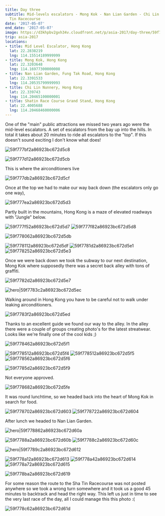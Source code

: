 ```yaml
---
title: Day three
subtitle: Mid-levels escalators - Mong Kok - Nan Lian Garden - Chi Lin Nunnery - Sha
  Tin Racecourse
date: '2017-05-07'
end_date: '2017-05-07'
image: https://d3khpbv2gxh34v.cloudfront.net/p/asia-2017/day-three/59f7778b2a86923bc672d5c0.jpg
trip: asia-2017
locations:
- title: Mid Level Escalator, Hong Kong
  lat: 22.2838219
  lng: 114.15514189999999
- title: Mong Kok, Hong Kong
  lat: 22.3203648
  lng: 114.16977300000008
- title: Nan Lian Garden, Fung Tak Road, Hong Kong
  lat: 22.3391533
  lng: 114.20535799999993
- title: Chi Lin Nunnery, Hong Kong
  lat: 22.339743
  lng: 114.20465100000001
- title: Shatin Race Course Grand Stand, Hong Kong
  lat: 22.4005688
  lng: 114.20468460000006
---
```


One of the "main" public attractions we missed two years ago were the mid-level escalators. A set of escalators from the bay up into the hills. In total it takes about 20 minutes to ride all escalators to the "top". If this doesn't sound exciting I don't know what does!

![59f777bf2a86923bc672d5c8](https://d3khpbv2gxh34v.cloudfront.net/p/asia-2017/day-three/59f777c72a86923bc672d5ca.jpg "1.5")

![59f777d12a86923bc672d5cb](https://d3khpbv2gxh34v.cloudfront.net/p/asia-2017/day-three/59f777d92a86923bc672d5ce.jpg "1.5")

This is where the airconditioners live

![59f777db2a86923bc672d5cf](https://d3khpbv2gxh34v.cloudfront.net/p/asia-2017/day-three/59f777e32a86923bc672d5d1.jpg "0.862")

Once at the top we had to make our way back down (the escalators only go one way),

![59f777ea2a86923bc672d5d3](https://d3khpbv2gxh34v.cloudfront.net/p/asia-2017/day-three/59f777f22a86923bc672d5d6.jpg "1.506")

Partly built in the mountains, Hong Kong is a maze of elevated roadways with "Jungle" below.

![59f777f52a86923bc672d5d7](https://d3khpbv2gxh34v.cloudfront.net/p/asia-2017/day-three/59f778032a86923bc672d5da.jpg "1.506")
![59f777f82a86923bc672d5d8](https://d3khpbv2gxh34v.cloudfront.net/p/asia-2017/day-three/59f778062a86923bc672d5dc.jpg "1.506")

![59f778062a86923bc672d5db](https://d3khpbv2gxh34v.cloudfront.net/p/asia-2017/day-three/59f7780f2a86923bc672d5de.jpg "1.5")

![59f778112a86923bc672d5df](https://d3khpbv2gxh34v.cloudfront.net/p/asia-2017/day-three/59f778182a86923bc672d5e0.jpg "0.667")
![59f7781d2a86923bc672d5e1](https://d3khpbv2gxh34v.cloudfront.net/p/asia-2017/day-three/59f778252a86923bc672d5e2.jpg "0.862")
![59f778252a86923bc672d5e3](https://d3khpbv2gxh34v.cloudfront.net/p/asia-2017/day-three/59f7782b2a86923bc672d5e6.jpg "0.667")

Once we were back down we took the subway to our next destination, Mong Kok where supposedly there was a secret back alley with tons of graffiti.

![59f7782d2a86923bc672d5e7](https://d3khpbv2gxh34v.cloudfront.net/p/asia-2017/day-three/59f778342a86923bc672d5e9.jpg "1.5")

![hero|59f7783c2a86923bc672d5ec](https://d3khpbv2gxh34v.cloudfront.net/p/asia-2017/day-three/59f7783c2a86923bc672d5ec.jpg "1.5")

Walking around in Hong Kong you have to be careful not to walk under leaking airconditioners.

![59f7783f2a86923bc672d5ed](https://d3khpbv2gxh34v.cloudfront.net/p/asia-2017/day-three/59f778422a86923bc672d5ee.jpg "1.5")

Thanks to an excellent guide we found our way to the alley. In the alley there were a couple of groups creating photo's for the latest streatwear. Looks like we're finally one of the cool kids ;)

![59f778462a86923bc672d5f1](https://d3khpbv2gxh34v.cloudfront.net/p/asia-2017/day-three/59f7784e2a86923bc672d5f3.jpg "1.5")

![59f778512a86923bc672d5f4](https://d3khpbv2gxh34v.cloudfront.net/p/asia-2017/day-three/59f778632a86923bc672d5fc.jpg "1.5")
![59f778512a86923bc672d5f5](https://d3khpbv2gxh34v.cloudfront.net/p/asia-2017/day-three/59f7785c2a86923bc672d5f8.jpg "1.5")
![59f778562a86923bc672d5f6](https://d3khpbv2gxh34v.cloudfront.net/p/asia-2017/day-three/59f778682a86923bc672d5fd.jpg "1.5")

![59f7785d2a86923bc672d5f9](https://d3khpbv2gxh34v.cloudfront.net/p/asia-2017/day-three/59f778682a86923bc672d5ff.jpg "2.229")

Not everyone approved.

![59f778682a86923bc672d5fe](https://d3khpbv2gxh34v.cloudfront.net/p/asia-2017/day-three/59f7786f2a86923bc672d602.jpg "1.5")

It was round lunchtime, so we headed back into the heart of Mong Kok in search for food.

![59f778702a86923bc672d603](https://d3khpbv2gxh34v.cloudfront.net/p/asia-2017/day-three/59f778792a86923bc672d606.jpg "1.5")
![59f778722a86923bc672d604](https://d3khpbv2gxh34v.cloudfront.net/p/asia-2017/day-three/59f7787e2a86923bc672d608.jpg "1.5")

After lunch we headed to Nan Lian Garden.

![hero|59f778862a86923bc672d60a](https://d3khpbv2gxh34v.cloudfront.net/p/asia-2017/day-three/59f778862a86923bc672d60a.jpg "1.466")

![59f7788a2a86923bc672d60b](https://d3khpbv2gxh34v.cloudfront.net/p/asia-2017/day-three/59f778912a86923bc672d60e.jpg "1.506")
![59f7788c2a86923bc672d60c](https://d3khpbv2gxh34v.cloudfront.net/p/asia-2017/day-three/59f7789a2a86923bc672d611.jpg "1.506")

![hero|59f7789c2a86923bc672d612](https://d3khpbv2gxh34v.cloudfront.net/p/asia-2017/day-three/59f7789c2a86923bc672d612.jpg "1.504")

![59f778a12a86923bc672d613](https://d3khpbv2gxh34v.cloudfront.net/p/asia-2017/day-three/59f778b42a86923bc672d617.jpg "1.506")
![59f778a42a86923bc672d614](https://d3khpbv2gxh34v.cloudfront.net/p/asia-2017/day-three/59f778b42a86923bc672d616.jpg "1.475")
![59f778a72a86923bc672d615](https://d3khpbv2gxh34v.cloudfront.net/p/asia-2017/day-three/59f778b92a86923bc672d618.jpg "1.506")

![59f778ba2a86923bc672d619](https://d3khpbv2gxh34v.cloudfront.net/p/asia-2017/day-three/59f778c42a86923bc672d61c.jpg "1.5")

For some reason the route to the Sha Tin Racecourse was not posted anywhere so we took a wrong turn somewhere and it took us a good 45 minutes to backtrack and head the right way. This left us just in time to see the very last race of the day, all I could manage this this photo :(

![59f778c62a86923bc672d61d](https://d3khpbv2gxh34v.cloudfront.net/p/asia-2017/day-three/59f778cd2a86923bc672d61e.jpg "1.5")

